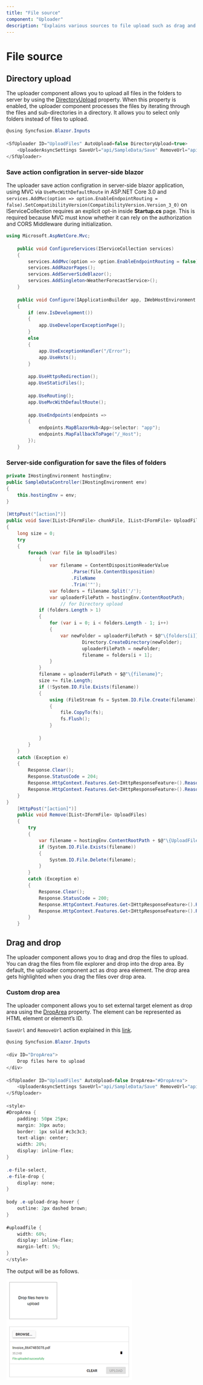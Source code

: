 ```yaml
---
title: "File source"
component: "Uploader"
description: "Explains various sources to file upload such as drag and drop (customizable), paste the images, folder selection (directory upload)."
---
```


# File source

## Directory upload

The uploader component allows you to upload all files in the folders to server by using
the [DirectoryUpload](https://help.syncfusion.com/cr/aspnetcore-blazor/Syncfusion.Blazor~Syncfusion.Blazor.Inputs.UploaderModel~DirectoryUpload.html) property. When this property is enabled,
the uploader component processes the files by iterating through the files and sub-directories in a directory.
It allows you to select only folders instead of files to upload.

```csharp
@using Syncfusion.Blazor.Inputs

<SfUploader ID="UploadFiles" AutoUpload=false DirectoryUpload=true>
    <UploaderAsyncSettings SaveUrl="api/SampleData/Save" RemoveUrl="api/SampleData/Remove"></UploaderAsyncSettings>
</SfUploader>
```

### Save action configration in server-side blazor

The uploader save action configration in server-side blazor application, using MVC via `UseMvcWithDefaultRoute` in ASP.NET Core 3.0 and `services.AddMvc(option => option.EnableEndpointRouting = false).SetCompatibilityVersion(CompatibilityVersion.Version_3_0)` on IServiceCollection requires an explicit opt-in inside **Startup.cs** page. This is required because MVC must know whether it can rely on the authorization and CORS Middleware during initialization.

```csharp
using Microsoft.AspNetCore.Mvc;

    public void ConfigureServices(IServiceCollection services)
    {
        services.AddMvc(option => option.EnableEndpointRouting = false).SetCompatibilityVersion(CompatibilityVersion.Version_3_0);
        services.AddRazorPages();
        services.AddServerSideBlazor();
        services.AddSingleton<WeatherForecastService>();
    }

    public void Configure(IApplicationBuilder app, IWebHostEnvironment env)
    {
        if (env.IsDevelopment())
        {
            app.UseDeveloperExceptionPage();
        }
        else
        {
            app.UseExceptionHandler("/Error");
            app.UseHsts();
        }

        app.UseHttpsRedirection();
        app.UseStaticFiles();

        app.UseRouting();
        app.UseMvcWithDefaultRoute();

        app.UseEndpoints(endpoints =>
        {
            endpoints.MapBlazorHub<App>(selector: "app");
            endpoints.MapFallbackToPage("/_Host");
        });
    }
```

### Server-side configuration for save the files of folders

```csharp
private IHostingEnvironment hostingEnv;
public SampleDataController(IHostingEnvironment env)
{
    this.hostingEnv = env;
}

[HttpPost("[action]")]
public void Save(IList<IFormFile> chunkFile, IList<IFormFile> UploadFiles)
{
    long size = 0;
    try
    {
        foreach (var file in UploadFiles)
            {
                var filename = ContentDispositionHeaderValue
                        .Parse(file.ContentDisposition)
                        .FileName
                        .Trim('"');
                var folders = filename.Split('/');
                var uploaderFilePath = hostingEnv.ContentRootPath;
                    // for Directory upload
            if (folders.Length > 1)
            {
                for (var i = 0; i < folders.Length - 1; i++)
                {
                    var newFolder = uploaderFilePath + $@"\{folders[i]}";
                            Directory.CreateDirectory(newFolder);
                            uploaderFilePath = newFolder;
                            filename = folders[i + 1];
                }
            }
            filename = uploaderFilePath + $@"\{filename}";
            size += file.Length;
            if (!System.IO.File.Exists(filename))
            {
                using (FileStream fs = System.IO.File.Create(filename))
                {
                    file.CopyTo(fs);
                    fs.Flush();
                }

            }
        }
    }
    catch (Exception e)
    {
        Response.Clear();
        Response.StatusCode = 204;
        Response.HttpContext.Features.Get<IHttpResponseFeature>().ReasonPhrase = "File failed to upload";
        Response.HttpContext.Features.Get<IHttpResponseFeature>().ReasonPhrase = e.Message;
    }
}
    [HttpPost("[action]")]
    public void Remove(IList<IFormFile> UploadFiles)
    {
        try
        {
            var filename = hostingEnv.ContentRootPath + $@"\{UploadFiles[0].FileName}";
            if (System.IO.File.Exists(filename))
            {
                System.IO.File.Delete(filename);
            }
        }
        catch (Exception e)
        {
            Response.Clear();
            Response.StatusCode = 200;
            Response.HttpContext.Features.Get<IHttpResponseFeature>().ReasonPhrase = "File removed successfully";
            Response.HttpContext.Features.Get<IHttpResponseFeature>().ReasonPhrase = e.Message;
        }
    }
```

## Drag and drop

The uploader component allows you to drag and drop the files to upload.
You can drag the files from file explorer and drop into the drop area.
By default, the uploader component act as drop area element. The drop area gets highlighted when you drag the files over drop area.

### Custom drop area

The uploader component allows you to set external target element as drop area using the [DropArea](https://help.syncfusion.com/cr/aspnetcore-blazor/Syncfusion.Blazor~Syncfusion.Blazor.Inputs.UploaderModel~DropArea.html) property. The element can be represented as HTML element or element’s ID.

`SaveUrl` and `RemoveUrl` action explained in this [link](./getting-started/#save-and-remove-action-for-aspnet-core-hosted-application).

```csharp
@using Syncfusion.Blazor.Inputs

<div ID="DropArea">
    Drop files here to upload
</div>

<SfUploader ID="UploadFiles" AutoUpload=false DropArea="#DropArea">
    <UploaderAsyncSettings SaveUrl="api/SampleData/Save" RemoveUrl="api/SampleData/Remove"></UploaderAsyncSettings>
</SfUploader>

<style>
#DropArea {
    padding: 50px 25px;
    margin: 30px auto;
    border: 1px solid #c3c3c3;
    text-align: center;
    width: 20%;
    display: inline-flex;
}

.e-file-select,
.e-file-drop {
    display: none;
}

body .e-upload-drag-hover {
    outline: 2px dashed brown;
}

#uploadfile {
    width: 60%;
    display: inline-flex;
    margin-left: 5%;
}
</style>
```

The output will be as follows.

![uploader](./images/drop.png)
